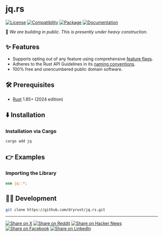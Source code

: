 # jq.rs

[![License](https://img.shields.io/badge/license-Public%20Domain-blue.svg)](https://unlicense.org)
[![Compatibility](https://img.shields.io/badge/rust-1.85%2B-blue)](https://blog.rust-lang.org/2025/02/20/Rust-1.85.0/)
[![Package](https://img.shields.io/crates/v/jq)](https://crates.io/crates/jq)
[![Documentation](https://docs.rs/jq/badge.svg)](https://docs.rs/jq/)

🚧 _We are building in public. This is presently under heavy construction._

## ✨ Features

- Supports opting out of any feature using comprehensive [feature flags].
- Adheres to the Rust API Guidelines in its [naming conventions].
- 100% free and unencumbered public domain software.

## 🛠️ Prerequisites

- [Rust](https://rust-lang.org) 1.85+ (2024 edition)

## ⬇️ Installation

### Installation via Cargo

```bash
cargo add jq
```

## 👉 Examples

### Importing the Library

```rust
use jq::*;
```

## 👨‍💻 Development

```bash
git clone https://github.com/dryrust/jq.rs.git
```

---

[![Share on X](https://img.shields.io/badge/share%20on-x-03A9F4?logo=x)](https://x.com/intent/post?url=https://github.com/dryrust/jq.rs&text=jq.rs)
[![Share on Reddit](https://img.shields.io/badge/share%20on-reddit-red?logo=reddit)](https://reddit.com/submit?url=https://github.com/dryrust/jq.rs&title=jq.rs)
[![Share on Hacker News](https://img.shields.io/badge/share%20on-hn-orange?logo=ycombinator)](https://news.ycombinator.com/submitlink?u=https://github.com/dryrust/jq.rs&t=jq.rs)
[![Share on Facebook](https://img.shields.io/badge/share%20on-fb-1976D2?logo=facebook)](https://www.facebook.com/sharer/sharer.php?u=https://github.com/dryrust/jq.rs)
[![Share on LinkedIn](https://img.shields.io/badge/share%20on-linkedin-3949AB?logo=linkedin)](https://www.linkedin.com/sharing/share-offsite/?url=https://github.com/dryrust/jq.rs)

[feature flags]: https://github.com/dryrust/jq.rs/blob/master/Cargo.toml
[naming conventions]: https://rust-lang.github.io/api-guidelines/naming.html
